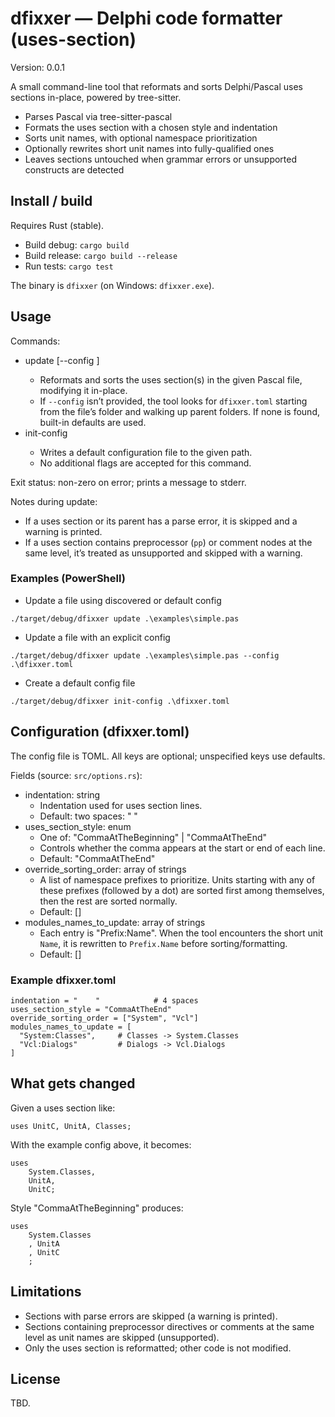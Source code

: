 # dfixxer — Delphi code formatter (uses-section)

Version: 0.0.1

A small command-line tool that reformats and sorts Delphi/Pascal uses sections in-place, powered by tree-sitter.

- Parses Pascal via tree-sitter-pascal
- Formats the uses section with a chosen style and indentation
- Sorts unit names, with optional namespace prioritization
- Optionally rewrites short unit names into fully-qualified ones
- Leaves sections untouched when grammar errors or unsupported constructs are detected

## Install / build

Requires Rust (stable).

- Build debug: `cargo build`
- Build release: `cargo build --release`
- Run tests: `cargo test`

The binary is `dfixxer` (on Windows: `dfixxer.exe`).

## Usage

Commands:

- update <filename> [--config <path>]
  - Reformats and sorts the uses section(s) in the given Pascal file, modifying it in-place.
  - If `--config` isn’t provided, the tool looks for `dfixxer.toml` starting from the file’s folder and walking up parent folders. If none is found, built-in defaults are used.
- init-config <filename>
  - Writes a default configuration file to the given path.
  - No additional flags are accepted for this command.

Exit status: non-zero on error; prints a message to stderr.

Notes during update:
- If a uses section or its parent has a parse error, it is skipped and a warning is printed.
- If a uses section contains preprocessor (`pp`) or comment nodes at the same level, it’s treated as unsupported and skipped with a warning.

### Examples (PowerShell)

- Update a file using discovered or default config

```
./target/debug/dfixxer update .\examples\simple.pas
```

- Update a file with an explicit config

```
./target/debug/dfixxer update .\examples\simple.pas --config .\dfixxer.toml
```

- Create a default config file

```
./target/debug/dfixxer init-config .\dfixxer.toml
```

## Configuration (dfixxer.toml)

The config file is TOML. All keys are optional; unspecified keys use defaults.

Fields (source: `src/options.rs`):

- indentation: string
  - Indentation used for uses section lines.
  - Default: two spaces: "  "
- uses_section_style: enum
  - One of: "CommaAtTheBeginning" | "CommaAtTheEnd"
  - Controls whether the comma appears at the start or end of each line.
  - Default: "CommaAtTheEnd"
- override_sorting_order: array of strings
  - A list of namespace prefixes to prioritize. Units starting with any of these prefixes (followed by a dot) are sorted first among themselves, then the rest are sorted normally.
  - Default: []
- modules_names_to_update: array of strings
  - Each entry is "Prefix:Name". When the tool encounters the short unit `Name`, it is rewritten to `Prefix.Name` before sorting/formatting.
  - Default: []

### Example dfixxer.toml

```
indentation = "    "            # 4 spaces
uses_section_style = "CommaAtTheEnd"
override_sorting_order = ["System", "Vcl"]
modules_names_to_update = [
  "System:Classes",     # Classes -> System.Classes
  "Vcl:Dialogs"         # Dialogs -> Vcl.Dialogs
]
```

## What gets changed

Given a uses section like:

```
uses UnitC, UnitA, Classes;
```

With the example config above, it becomes:

```
uses
    System.Classes,
    UnitA,
    UnitC;
```

Style "CommaAtTheBeginning" produces:

```
uses
    System.Classes
    , UnitA
    , UnitC
    ;
```

## Limitations

- Sections with parse errors are skipped (a warning is printed).
- Sections containing preprocessor directives or comments at the same level as unit names are skipped (unsupported).
- Only the uses section is reformatted; other code is not modified.

## License

TBD.
